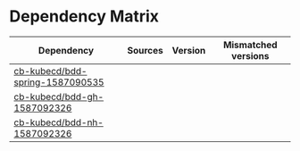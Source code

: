 # Dependency Matrix

Dependency | Sources | Version | Mismatched versions
---------- | ------- | ------- | -------------------
[cb-kubecd/bdd-spring-1587090535](https://github.com/cb-kubecd/bdd-spring-1587090535.git) |  | []() | 
[cb-kubecd/bdd-gh-1587092326](https://github.com/cb-kubecd/bdd-gh-1587092326.git) |  | []() | 
[cb-kubecd/bdd-nh-1587092326](https://github.com/cb-kubecd/bdd-nh-1587092326.git) |  | []() | 
